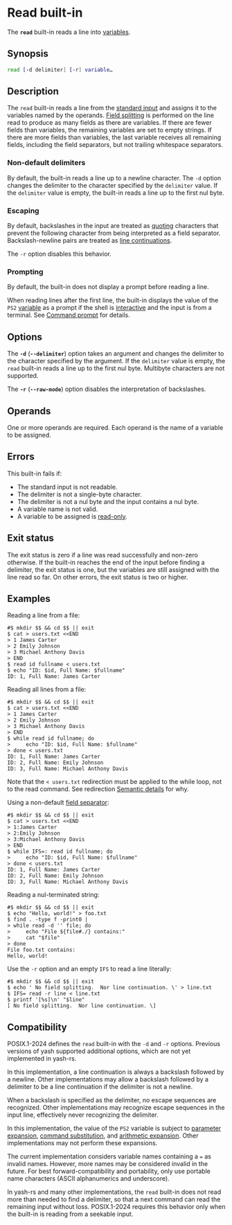# Read built-in

The **`read`** built-in reads a line into [variables](../language/parameters/variables.md).

## Synopsis

```sh
read [-d delimiter] [-r] variable…
```

## Description

The `read` built-in reads a line from the [standard input](../language/redirections/index.html#what-are-file-descriptors) and assigns it to the variables named by the operands. [Field splitting](../language/words/field_splitting.md) is performed on the line read to produce as many fields as there are variables. If there are fewer fields than variables, the remaining variables are set to empty strings. If there are more fields than variables, the last variable receives all remaining fields, including the field separators, but not trailing whitespace separators.

### Non-default delimiters

By default, the built-in reads a line up to a newline character. The `-d` option changes the delimiter to the character specified by the `delimiter` value. If the `delimiter` value is empty, the built-in reads a line up to the first nul byte.

### Escaping

By default, backslashes in the input are treated as [quoting](../language/words/quoting.md) characters that prevent the following character from being interpreted as a field separator. Backslash-newline pairs are treated as [line continuations](../language/words/quoting.md#line-continuation).

The `-r` option disables this behavior.

### Prompting

By default, the built-in does not display a prompt before reading a line. <!-- TODO: Options to display a prompt -->

When reading lines after the first line, the built-in displays the value of the `PS2` [variable](../language/parameters/variables.md) as a prompt if the shell is [interactive](../interactive/index.html) and the input is from a terminal. See [Command prompt](../interactive/prompt.md) for details.

## Options

The **`-d`** (**`--delimiter`**) option takes an argument and changes the
delimiter to the character specified by the argument. If the `delimiter`
value is empty, the `read` built-in reads a line up to the first nul byte.
Multibyte characters are not supported.

The **`-r`** (**`--raw-mode`**) option disables the interpretation of
backslashes.

## Operands

One or more operands are required.
Each operand is the name of a variable to be assigned.

## Errors

This built-in fails if:

- The standard input is not readable.
- The delimiter is not a single-byte character.
- The delimiter is not a nul byte and the input contains a nul byte.
- A variable name is not valid.
- A variable to be assigned is [read-only](../language/parameters/variables.md#read-only-variables).

## Exit status

The exit status is zero if a line was read successfully and non-zero
otherwise. If the built-in reaches the end of the input before finding a
delimiter, the exit status is one, but the variables are still assigned with
the line read so far. On other errors, the exit status is two or higher.

## Examples

Reading a line from a file:

```shell,hidelines=#
#$ mkdir $$ && cd $$ || exit
$ cat > users.txt <<END
> 1 James Carter
> 2 Emily Johnson
> 3 Michael Anthony Davis
> END
$ read id fullname < users.txt
$ echo "ID: $id, Full Name: $fullname"
ID: 1, Full Name: James Carter
```

Reading all lines from a file:

```shell,hidelines=#
#$ mkdir $$ && cd $$ || exit
$ cat > users.txt <<END
> 1 James Carter
> 2 Emily Johnson
> 3 Michael Anthony Davis
> END
$ while read id fullname; do
>     echo "ID: $id, Full Name: $fullname"
> done < users.txt
ID: 1, Full Name: James Carter
ID: 2, Full Name: Emily Johnson
ID: 3, Full Name: Michael Anthony Davis
```

Note that the `< users.txt` redirection must be applied to the while loop, not to the read command. See redirection [Semantic details](../language/redirections/index.html#semantic-details) for why.

Using a non-default [field separator](../language/words/field_splitting.md#ifs):

```shell,hidelines=#
#$ mkdir $$ && cd $$ || exit
$ cat > users.txt <<END
> 1:James Carter
> 2:Emily Johnson
> 3:Michael Anthony Davis
> END
$ while IFS=: read id fullname; do
>     echo "ID: $id, Full Name: $fullname"
> done < users.txt
ID: 1, Full Name: James Carter
ID: 2, Full Name: Emily Johnson
ID: 3, Full Name: Michael Anthony Davis
```

Reading a nul-terminated string:

```shell,hidelines=#
#$ mkdir $$ && cd $$ || exit
$ echo "Hello, world!" > foo.txt
$ find . -type f -print0 |
> while read -d '' file; do
>     echo "File ${file#./} contains:"
>     cat "$file"
> done
File foo.txt contains:
Hello, world!
```

Use the `-r` option and an empty `IFS` to read a line literally:

```shell,hidelines=#
#$ mkdir $$ && cd $$ || exit
$ echo ' No field splitting.  Nor line continuation. \' > line.txt
$ IFS= read -r line < line.txt
$ printf '[%s]\n' "$line"
[ No field splitting.  Nor line continuation. \]
```

## Compatibility

POSIX.1-2024 defines the `read` built-in with the `-d` and `-r` options. Previous versions of yash supported additional options, which are not yet implemented in yash-rs.

In this implementation, a line continuation is always a backslash followed by a newline. Other implementations may allow a backslash followed by a delimiter to be a line continuation if the delimiter is not a newline.

When a backslash is specified as the delimiter, no escape sequences are recognized. Other implementations may recognize escape sequences in the input line, effectively never recognizing the delimiter.

In this implementation, the value of the `PS2` variable is subject to [parameter expansion](../language/words/parameters.md), [command substitution](../language/words/command_substitution.md), and [arithmetic expansion](../language/words/arithmetic.md). Other implementations may not perform these expansions.

The current implementation considers variable names containing a `=` as invalid names. However, more names may be considered invalid in the future. For best forward-compatibility and portability, only use portable name characters (ASCII alphanumerics and underscore).

In yash-rs and many other implementations, the `read` built-in does not read more than needed to find a delimiter, so that a next command can read the remaining input without loss. POSIX.1-2024 requires this behavior only when the built-in is reading from a seekable input.
